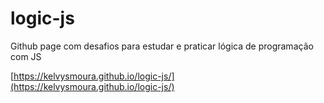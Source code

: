 # logic-js
Github page com desafios para estudar e praticar lógica de programação com JS

[https://kelvysmoura.github.io/logic-js/](https://kelvysmoura.github.io/logic-js/)
